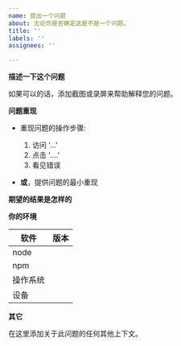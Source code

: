 ```yaml
---
name: 提出一个问题
about: 无论你是否确定这是不是一个问题。
title: ''
labels: ''
assignees: ''

---
```


**描述一下这个问题**

如果可以的话，添加截图或录屏来帮助解释您的问题。

**问题重现**

- 重现问题的操作步骤:
  1. 访问 '...'
  2. 点击 '....'
  3. 看见错误

- **或**，提供问题的最小重现

**期望的结果是怎样的**

**你的环境**

| 软件         | 版本
| ---------------- | -------
| node             |
| npm              |
| 操作系统 |
| 设备 |

**其它**

在这里添加关于此问题的任何其他上下文。
